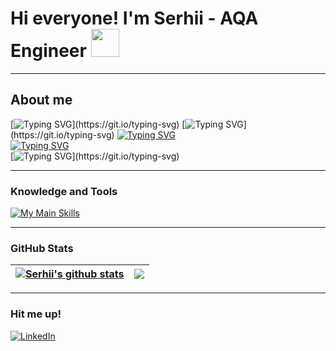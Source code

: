 # Hi everyone! I'm Serhii - AQA Engineer <img src="https://github.com/user-attachments/assets/07811984-6043-4cbf-82ea-6941d1c86aec" width="45" height="45">

---

## About me

[![Typing SVG](https://readme-typing-svg.demolab.com?font=Fira+Code&pause=1000&color=B18AF7&vCenter=true&random=false&repeat=false&width=600&height=20&lines=I'm+from+Kyiv%2C+Ukraine.)](https://git.io/typing-svg)  
[![Typing SVG](https://readme-typing-svg.demolab.com?font=Fira+Code&pause=1000&color=B18AF7&vCenter=true&random=false&repeat=false&width=600&height=20&lines=I+usually+use+.Net+for+my+projects.)](https://git.io/typing-svg)  
[![Typing SVG](https://readme-typing-svg.demolab.com?font=Fira+Code&pause=1000&color=B18AF7&vCenter=true&random=false&repeat=false&width=600&height=20&lines=I'm+a+passionate+and+dedicated+IT+enthusiast)](https://git.io/typing-svg)  
[![Typing SVG](https://readme-typing-svg.demolab.com?font=Fira+Code&pause=100&color=B18AF7&vCenter=true&random=false&repeat=false&width=800&height=20&lines=with+a+strong+expertise+in+testing+and+programming+(8++years))](https://git.io/typing-svg)  
[![Typing SVG](https://readme-typing-svg.demolab.com?font=Fira+Code&pause=100&color=B18AF7&vCenter=true&random=false&repeat=false&width=850&height=20&lines=and+a+burning+desire+to+make+a+difference+in+the+world+of+technology.)](https://git.io/typing-svg)

---

### Knowledge and Tools
[![My Main Skills](https://skillicons.dev/icons?i=dotnet,cs,docker,postman,azure,git,selenium,gherkin,ts,angular,githubactions,rabbitmq,&theme=dark&perline=12)](https://skillicons.dev)

---

### GitHub Stats

| <a href="https://github.com/serhiiyasenev?tab=repositories"><img align="center" src="https://github-readme-stats.vercel.app/api?username=serhiiyasenev&show_icons=true&include_all_commits=true&theme=buefy&hide_border=true" alt="Serhii's github stats" /></a> | <a href="https://github.com/serhiiyasenev?tab=repositories"><img align="center" src="https://github-readme-stats.vercel.app/api/top-langs/?username=serhiiyasenev&layout=compact&theme=buefy&hide_border=true" /></a> |
| ------------- | ------------- |

---

### Hit me up!
[![LinkedIn](https://img.shields.io/badge/linkedin-%230077B5.svg?style=flat&logo=linkedin&logoColor=white)](https://www.linkedin.com/in/serhii-yasenev/)
